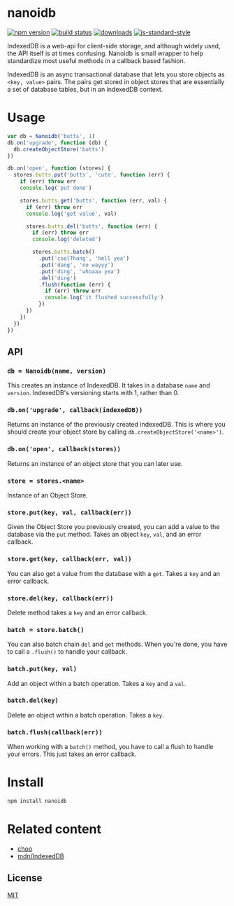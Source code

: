 # nanoidb
[![npm version][1]][2] [![build status][3]][4]
[![downloads][5]][6] [![js-standard-style][7]][8]

IndexedDB is a web-api for client-side storage, and although widely used, the API
itself is at times confusing. Nanoidb is small wrapper to help standardize most
useful methods in a callback based fashion.

IndexedDB is an async transactional database that lets you store objects as
`<key, value>` pairs. The pairs get stored in object stores that are
essentially a set of database tables, but in an indexedDB context.  

# Usage
```js
var db = Nanoidb('butts', 1)
db.on('upgrade', function (db) {
  db.createObjectStore('butts')
})

db.on('open', function (stores) {
  stores.butts.put('butts', 'cute', function (err) {
    if (err) throw err
    console.log('put done')

    stores.butts.get('butts', function (err, val) {
      if (err) throw err
      console.log('get value', val)

      stores.butts.del('butts', function (err) {
        if (err) throw err
        console.log('deleted')

        stores.butts.batch()
          .put('coolThang', 'hell yea')
          .put('dang', 'no wayyy')
          .put('ding', 'whoaaa yea')
          .del('ding')
          .flush(function (err) {
            if (err) throw err
            console.log('it flushed successfully')
          })
      })
    })
  })
})
```

## API 
### `db = Nanoidb(name, version)`
This creates an instance of IndexedDB. It takes in a database `name` and
`version`. IndexedDB's versioning starts with 1, rather than 0. 

### `db.on('upgrade', callback(indexedDB))`
Returns an instance of the previously created indexedDB. This is where you
should create your object store by calling `db.createObjectStore('<name>')`.

### `db.on('open', callback(stores))`
Returns an instance of an object store that you can later use.

### `store = stores.<name>`
Instance of an Object Store. 

### `store.put(key, val, callback(err))`
Given the Object Store you previously created, you can add a value to the
database via the `put` method. Takes an object `key`, `val`, and an error
callback.

### `store.get(key, callback(err, val))`
You can also get a value from the database with a `get`. Takes a `key` and an
error callback.

### `store.del(key, callback(err))`
Delete method takes a `key` and an error callback.

### `batch = store.batch()`
You can also batch chain `del` and `get` methods. When you're done, you have to
call a `.flush()` to handle your callback.

### `batch.put(key, val)`
Add an object within a batch operation. Takes a `key` and a `val`. 

### `batch.del(key)`
Delete an object within a batch operation. Takes a `key`.

### `batch.flush(callback(err))`
When working with a `batch()` method, you have to call a flush to handle your
errors. This just takes an error callback.

# Install
```bash
npm install nanoidb
```

# Related content
- [choo](https://github.com/yoshuawuyts/choo)
- [mdn/IndexedDB](https://developer.mozilla.org/en-US/docs/Web/API/IndexedDB_API)

## License
[MIT](https://tldrlegal.com/license/mit-license)

[1]: https://img.shields.io/npm/v/nanoidb.svg?style=flat-square
[2]: https://npmjs.org/package/nanoidb
[3]: https://img.shields.io/travis/lrlna/nanoidb/master.svg?style=flat-square
[4]: https://travis-ci.org/lrlna/nanoidb
[5]: http://img.shields.io/npm/dm/nanoidb.svg?style=flat-square
[6]: https://npmjs.org/package/nanoidb
[7]: https://img.shields.io/badge/code%20style-standard-brightgreen.svg?style=flat-square
[8]: https://github.com/feross/standard
